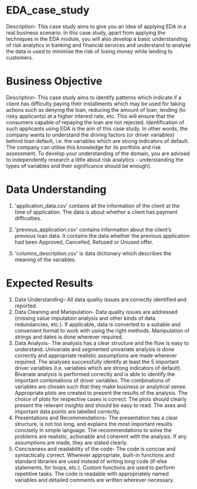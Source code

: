 # EDA_case_study
  Description- This case study aims to give you an idea of applying EDA in a real business scenario. In this case study, apart from applying the techniques in the EDA module, you will also develop a basic understanding of risk analytics in banking and financial services and understand to analyse the data is used to minimise the risk of losing money while lending to customers.
# Business Objective
  Description- This case study aims to identify patterns which indicate if a client has difficulty paying their installments which may be used for taking actions such as denying the loan, reducing the amount of loan, lending (to risky applicants) at a higher interest rate, etc. This will ensure that the consumers capable of repaying the loan are not rejected. Identification of such applicants using EDA is the aim of this case study. In other words, the company wants to understand the driving factors (or driver variables) behind loan default, i.e. the variables which are strong indicators of default.  The company can utilise this knowledge for its portfolio and risk assessment. To develop your understanding of the domain, you are advised to independently research a little about risk analytics - understanding the types of variables and their significance should be enough).
# Data Understanding
  1. 'application_data.csv'  contains all the information of the client at the time of application. 
The data is about whether a client has payment difficulties.
 
2. 'previous_application.csv' contains information about the client’s previous loan data. It contains the data whether the previous application had been Approved, Cancelled, Refused or Unused offer.
 
3. 'columns_description.csv' is data dictionary which describes the meaning of the variables.
# Expected Results
  1. Data Understanding- All data quality issues are correctly identified and reported.
  2. Data Cleaning and Manipulation- Data quality issues are addressed (missing value imputation analysis and other kinds of data redundancies, etc.). If applicable, data is converted to a suitable and convenient format to work with using the right methods. Manipulation of strings and dates is done wherever required.
  3. Data Analysis- The analysis has a clear structure and the flow is easy to understand. Univariate and segmented univariate analysis is done correctly and appropriate realistic assumptions are made wherever required. The analyses successfully identify at least the 5 important driver variables (i.e. variables which are strong indicators of default). Bivariate analysis is performed correctly and is able to identify the important combinations of driver variables. The combinations of variables are chosen such that they make business or analytical sense. Appropriate plots are created to present the results of the analysis. The choice of plots for respective cases is correct. The plots should clearly present the relevant insights and should be easy to read. The axes and important data points are labelled correctly.
  4. Presentations and Recommendations- The presentation has a clear structure, is not too long, and explains the most important results concisely in simple language. The recommendations to solve the problems are realistic, actionable and coherent with the analysis. If any assumptions are made, they are stated clearly.
  5. Conciseness and readability of the code- The code is concise and syntactically correct. Wherever appropriate, built-in functions and standard libraries are used instead of writing long code (if-else statements, for loops, etc.). Custom functions are used to perform repetitive tasks. The code is readable with appropriately named variables and detailed comments are written wherever necessary.
